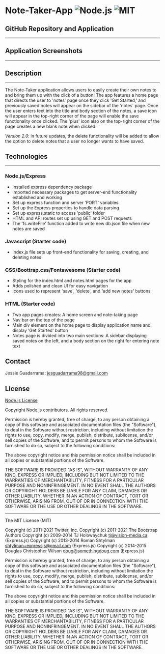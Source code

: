 # Note-Taker-App ![Node.js](https://img.shields.io/badge/License-Node.js-blue.svg) ![MIT](https://img.shields.io/badge/License-MIT-red.svg)


## GitHub Repository and Application
---

## Application Screenshots
---

## Description
---
The Note-Taker application allows users to easily create their own notes to and bring them up with the click of a button! The app features a home page that directs the user to 'notes' page once they click 'Get Started,' and previously saved notes will appear on the sidebar of the 'notes' page. Once the user enters text into the title and body section of the notes, a save icon will appear in the top-right corner of the page will enable the save functionality once clicked. The 'plus' icon also on the top-right corner of the page creates a new blank note when clicked. 

*Version 2.0*: In future updates, the delete functionality will be added to allow the option to delete notes that a user no longer wants to have saved.

## Technologies
---
### Node.js/Express

* Installed express dependency package
* Imported necessary packages to get server-end functionality established and working
* Set up express function and server 'PORT' variables
* Set up the Express properties to handle data parsing
* Set up express.static to access 'public' folder
* HTML and API routes set up using GET and POST requests
* The 'fs.writeFile' function added to write new db.json file when new notes are saved

### Javascript (Starter code)

* Index.js file sets up front-end functionality for saving, creating, and deleting notes

### CSS/Boottrap.css/Fontawesome (Starter code)

* Styling for the index.html and notes.html pages for the app
* Adds polished and clean UI for easy navigation
* Icons used to represent 'save', 'delete', and 'add new notes' buttons

### HTML (Starter code)

* Two app pages creates: A home screen and note-taking page 
* Nav bar on the top of the page
* Main *div* element on the home page to display application name and display 'Get Started' button
* Notes page is divided into two main sections: A sidebar displaying saved notes on the left, and a body section on the right for entering note text


## Contact 
Jessie Guadarrama: <jesguadarrama98@gmail.com>

## License
[Node.js License](https://raw.githubusercontent.com/nodejs/node/master/LICENSE)

Copyright Node.js contributors. All rights reserved.

Permission is hereby granted, free of charge, to any person obtaining a copy
of this software and associated documentation files (the "Software"), to
deal in the Software without restriction, including without limitation the
rights to use, copy, modify, merge, publish, distribute, sublicense, and/or
sell copies of the Software, and to permit persons to whom the Software is
furnished to do so, subject to the following conditions:

The above copyright notice and this permission notice shall be included in
all copies or substantial portions of the Software.

THE SOFTWARE IS PROVIDED "AS IS", WITHOUT WARRANTY OF ANY KIND, EXPRESS OR
IMPLIED, INCLUDING BUT NOT LIMITED TO THE WARRANTIES OF MERCHANTABILITY,
FITNESS FOR A PARTICULAR PURPOSE AND NONINFRINGEMENT. IN NO EVENT SHALL THE
AUTHORS OR COPYRIGHT HOLDERS BE LIABLE FOR ANY CLAIM, DAMAGES OR OTHER
LIABILITY, WHETHER IN AN ACTION OF CONTRACT, TORT OR OTHERWISE, ARISING
FROM, OUT OF OR IN CONNECTION WITH THE SOFTWARE OR THE USE OR OTHER DEALINGS
IN THE SOFTWARE.

---
The MIT License (MIT)

Copyright (c) 2011-2021 Twitter, Inc.
Copyright (c) 2011-2021 The Bootstrap Authors
Copyright (c) 2009-2014 TJ Holowaychuk <tj@vision-media.ca> (Express.js)
Copyright (c) 2013-2014 Roman Shtylman <shtylman+expressjs@gmail.com> (Express.js)
Copyright (c) 2014-2015 Douglas Christopher Wilson <doug@somethingdoug.com> (Express.js)

Permission is hereby granted, free of charge, to any person obtaining a copy
of this software and associated documentation files (the "Software"), to deal
in the Software without restriction, including without limitation the rights
to use, copy, modify, merge, publish, distribute, sublicense, and/or sell
copies of the Software, and to permit persons to whom the Software is
furnished to do so, subject to the following conditions:

The above copyright notice and this permission notice shall be included in
all copies or substantial portions of the Software.

THE SOFTWARE IS PROVIDED "AS IS", WITHOUT WARRANTY OF ANY KIND, EXPRESS OR
IMPLIED, INCLUDING BUT NOT LIMITED TO THE WARRANTIES OF MERCHANTABILITY,
FITNESS FOR A PARTICULAR PURPOSE AND NONINFRINGEMENT. IN NO EVENT SHALL THE
AUTHORS OR COPYRIGHT HOLDERS BE LIABLE FOR ANY CLAIM, DAMAGES OR OTHER
LIABILITY, WHETHER IN AN ACTION OF CONTRACT, TORT OR OTHERWISE, ARISING FROM,
OUT OF OR IN CONNECTION WITH THE SOFTWARE OR THE USE OR OTHER DEALINGS IN
THE SOFTWARE.